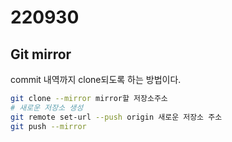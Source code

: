 # 220930

## Git mirror

commit 내역까지 clone되도록 하는 방법이다.

```bash
git clone --mirror mirror할 저장소주소
# 새로운 저장소 생성
git remote set-url --push origin 새로운 저장소 주소
git push --mirror
```

